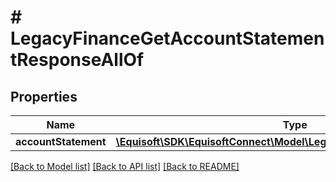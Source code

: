 # # LegacyFinanceGetAccountStatementResponseAllOf

## Properties

Name | Type | Description | Notes
------------ | ------------- | ------------- | -------------
**accountStatement** | [**\Equisoft\SDK\EquisoftConnect\Model\LegacyFinanceAccountStatement**](LegacyFinanceAccountStatement.md) |  | [optional]

[[Back to Model list]](../../README.md#models) [[Back to API list]](../../README.md#endpoints) [[Back to README]](../../README.md)
